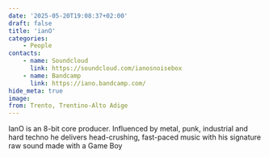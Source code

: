```yaml
---
date: '2025-05-20T19:08:37+02:00'
draft: false
title: 'ianO'
categories:
    - People
contacts:
    - name: Soundcloud
      link: https://soundcloud.com/ianosnoisebox
    - name: Bandcamp
      link: https://iano.bandcamp.com/
hide_meta: true
image: 
from: Trento, Trentino-Alto Adige
---
```


IanO is an 8-bit core producer. Influenced by metal, punk, industrial and hard techno he delivers head-crushing, fast-paced music with his signature raw sound made with a Game Boy
